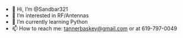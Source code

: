 - 👋 Hi, I’m @Sandbar321
- 👀 I’m interested in RF/Antennas
- 🌱 I’m currently learning Python
- 📫 How to reach me: tannerbaskey@gmail.com or at 619-797-0049

<!---
Sandbar321/Sandbar321 is a ✨ special ✨ repository because its `README.md` (this file) appears on your GitHub profile.
You can click the Preview link to take a look at your changes.
--->

